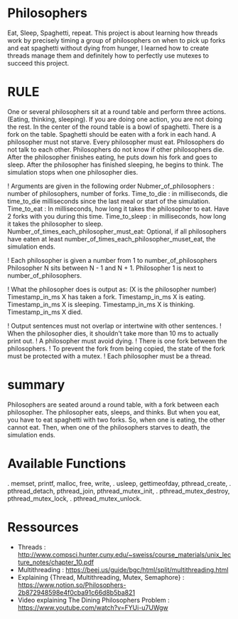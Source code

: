 # Philosophers
  Eat, Sleep, Spaghetti, repeat. This project is about learning how threads work by precisely timing a group of philosophers on when to pick up forks and eat spaghetti without dying from hunger, I learned how to create threads manage them and definitely how to perfectly use mutexes to succeed this project.

# RULE
  One or several philosophers sit at a round table and perform three actions. (Eating, thinking, sleeping).
  If you are doing one action, you are not doing the rest.
  In the center of the round table is a bowl of spaghetti.
  There is a fork on the table.
  Spaghetti should be eaten with a fork in each hand.
  A philosopher must not starve.
  Every philosopher must eat.
  Philosophers do not talk to each other.
  Philosophers do not know if other philosophers die.
  After the philosopher finishes eating, he puts down his fork and goes to sleep.
  After the philosopher has finished sleeping, he begins to think.
  The simulation stops when one philosopher dies.

! Arguments are given in the following order
  Nubmer_of_philosophers : number of philosophers, number of forks.
  Time_to_die : in milliseconds, die time_to_die milliseconds since the last meal or start of the simulation.
  Time_to_eat : In milliseconds, how long it takes the philosopher to eat. Have 2 forks with you during this time.
  Time_to_sleep : in milliseconds, how long it takes the philosopher to sleep.
  Number_of_times_each_philosopher_must_eat: Optional, if all philosophers have eaten at least number_of_times_each_philosopher_muset_eat, the simulation ends.

! Each philosopher is given a number from 1 to number_of_philosophers
  Philosopher N sits between N - 1 and N + 1. Philosopher 1 is next to number_of_philosophers.

! What the philosopher does is output as: (X is the philosopher number)
  Timestamp_in_ms X has taken a fork.
  Timestamp_in_ms X is eating.
  Timestamp_in_ms X is sleeping.
  Timestamp_in_ms X is thinking.
  Timestamp_in_ms X died.

! Output sentences must not overlap or intertwine with other sentences.
! When the philosopher dies, it shouldn't take more than 10 ms to actually print out.
! A philosopher must avoid dying.
! There is one fork between the philosophers.
! To prevent the fork from being copied, the state of the fork must be protected with a mutex.
! Each philosopher must be a thread.

# summary
  Philosophers are seated around a round table, with a fork between each philosopher.
  The philosopher eats, sleeps, and thinks.
  But when you eat, you have to eat spaghetti with two forks.
  So, when one is eating, the other cannot eat.
  Then, when one of the philosophers starves to death, the simulation ends.

# Available Functions
 . memset, printf, malloc, free, write,
 . usleep, gettimeofday, pthread_create,
 . pthread_detach, pthread_join, pthread_mutex_init,
 . pthread_mutex_destroy, pthread_mutex_lock,
 . pthread_mutex_unlock.

# Ressources
- Threads : http://www.compsci.hunter.cuny.edu/~sweiss/course_materials/unix_lecture_notes/chapter_10.pdf
- Multithreading : https://beej.us/guide/bgc/html/split/multithreading.html
- Explaining {Thread, Multithreading, Mutex, Semaphore} : https://www.notion.so/Philosophers-2b872948598e4f0cba91c66d8b5ba821
- Video explaining The Dining Philosophers Problem : https://www.youtube.com/watch?v=FYUi-u7UWgw
